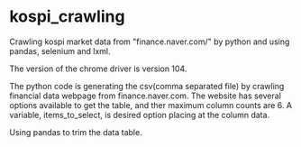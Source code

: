 # kospi_crawling
Crawling kospi market data from "finance.naver.com/" by python and using pandas, selenium and lxml.

The version of the chrome driver is version 104. 

The python code is generating the csv(comma separated file) by crawling financial data webpage from finance.naver.com. 
The website has several options available to get the table, and ther maximum column counts are 6. 
A variable, items_to_select, is desired option placing at the column data. 

Using pandas to trim the data table. 


